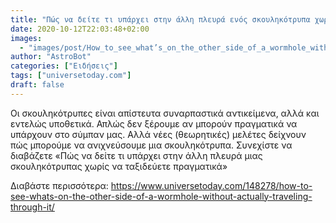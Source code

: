 ```yaml
---
title: "Πώς να δείτε τι υπάρχει στην άλλη πλευρά ενός σκουληκότρυπα χωρίς να μπείτε μέσα"
date: 2020-10-12T22:03:48+02:00
images:
  - "images/post/How_to_see_what’s_on_the_other_side_of_a_wormhole_without_actually_traveling_through_it.jpg"
author: "AstroBot"
categories: ["Ειδήσεις"]
tags: ["universetoday.com"]
draft: false
---
```


Οι σκουληκότρυπες είναι απίστευτα συναρπαστικά αντικείμενα, αλλά και εντελώς υποθετικά. Απλώς δεν ξέρουμε αν μπορούν πραγματικά να υπάρχουν στο σύμπαν μας. Αλλά νέες (θεωρητικές) μελέτες δείχνουν πώς μπορούμε να ανιχνεύσουμε μια σκουληκότρυπα. Συνεχίστε να διαβάζετε «Πώς να δείτε τι υπάρχει στην άλλη πλευρά μιας σκουληκότρυπας χωρίς να ταξιδεύετε πραγματικά»

Διαβάστε περισσότερα: https://www.universetoday.com/148278/how-to-see-whats-on-the-other-side-of-a-wormhole-without-actually-traveling-through-it/
